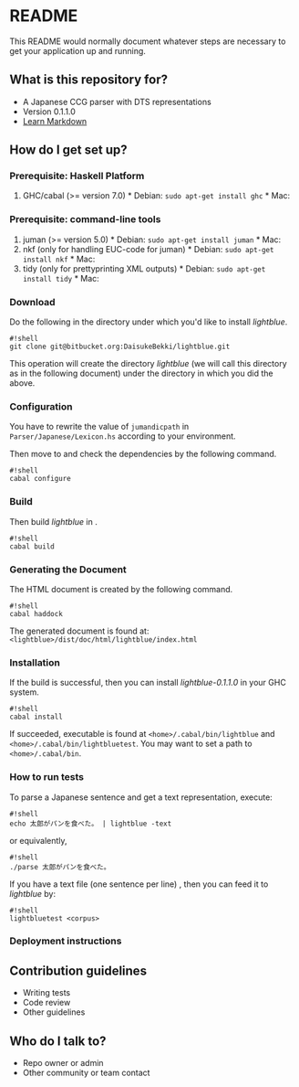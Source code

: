 # README

This README would normally document whatever steps are necessary to get your application up and running.

## What is this repository for?

* A Japanese CCG parser with DTS representations 
* Version 0.1.1.0
* [Learn Markdown](https://bitbucket.org/tutorials/markdowndemo)

## How do I get set up?

### Prerequisite: Haskell Platform
  1. GHC/cabal (>= version 7.0)
    * Debian: `sudo apt-get install ghc`
    * Mac: 

### Prerequisite: command-line tools
  1. juman (>= version 5.0)
    * Debian: `sudo apt-get install juman`
    * Mac:
  1. nkf (only for handling EUC-code for juman)
    * Debian: `sudo apt-get install nkf`
    * Mac:
  1. tidy (only for prettyprinting XML outputs)
    * Debian: `sudo apt-get install tidy`
    * Mac:

### Download
Do the following in the directory under which you'd like to install *lightblue*.
```
#!shell
git clone git@bitbucket.org:DaisukeBekki/lightblue.git
```
This operation will create the directory *lightblue* (we will call this directory as <lightblue> in the following document) under the directory in which you did the above.

### Configuration
You have to rewrite the value of `jumandicpath` in `Parser/Japanese/Lexicon.hs` according to your environment.

Then move to <lightblue> and check the dependencies by the following command.
```
#!shell
cabal configure
```

### Build
Then build *lightblue* in <lightblue>.
```
#!shell
cabal build
```

### Generating the Document
The HTML document is created by the following command.
```
#!shell
cabal haddock
```
The generated document is found at: `<lightblue>/dist/doc/html/lightblue/index.html`

### Installation
If the build is successful, then you can install *lightblue-0.1.1.0* in your GHC system.
```
#!shell
cabal install
```
If succeeded, executable is found at `<home>/.cabal/bin/lightblue` and `<home>/.cabal/bin/lightbluetest`.
You may want to set a path to `<home>/.cabal/bin`.

### How to run tests
To parse a Japanese sentence and get a text representation, execute:
```
#!shell
echo 太郎がパンを食べた。 | lightblue -text
```
or equivalently,
```
#!shell
./parse 太郎がパンを食べた。
```

If you have a text file (one sentence per line) <corpus>, then you can feed it to *lightblue* by:
```
#!shell
lightbluetest <corpus>
```

### Deployment instructions

## Contribution guidelines ###

* Writing tests
* Code review
* Other guidelines

## Who do I talk to? ###

* Repo owner or admin
* Other community or team contact